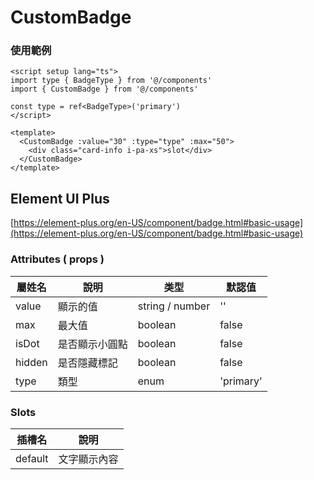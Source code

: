 # CustomBadge

### 使用範例

```vue
<script setup lang="ts">
import type { BadgeType } from '@/components'
import { CustomBadge } from '@/components'

const type = ref<BadgeType>('primary')
</script>

<template>
  <CustomBadge :value="30" :type="type" :max="50">
    <div class="card-info i-pa-xs">slot</div>
  </CustomBadge>
</template>
```

## Element UI Plus

[https://element-plus.org/en-US/component/badge.html#basic-usage](https://element-plus.org/en-US/component/badge.html#basic-usage)

### Attributes ( props )

| 屬姓名 | 說明           | 类型            | 默認值    |
| ------ | -------------- | --------------- | --------- |
| value  | 顯示的值       | string / number | ''        |
| max    | 最大值         | boolean         | false     |
| isDot  | 是否顯示小圓點 | boolean         | false     |
| hidden | 是否隱藏標記   | boolean         | false     |
| type   | 類型           | enum            | 'primary' |

### Slots

| 插槽名  | 說明         |
| ------- | ------------ |
| default | 文字顯示內容 |
